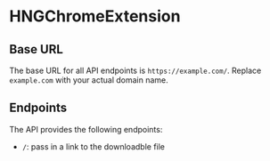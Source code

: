 # HNGChromeExtension
## Base URL

The base URL for all API endpoints is `https://example.com/`. Replace `example.com` with your actual domain name.

## Endpoints

The API provides the following endpoints:

- `/`: pass in a link to the downloadble file
